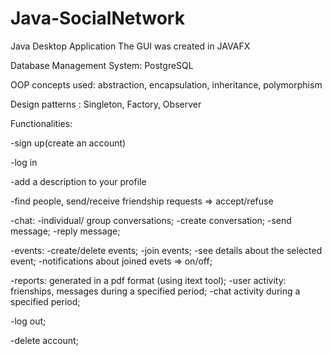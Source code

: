 # Java-SocialNetwork

Java Desktop Application
The GUI was created in JAVAFX

Database Management System: PostgreSQL

OOP concepts used: abstraction, encapsulation, inheritance, polymorphism

Design patterns : Singleton, Factory, Observer

Functionalities:

-sign up(create an account)

-log in

-add a description to your profile

-find people, send/receive friendship requests => accept/refuse

-chat: -individual/ group conversations;
       -create conversation;
       -send message;
       -reply message;
       
-events: 
        -create/delete events;
        -join events;
        -see details about the selected event;
        -notifications about joined evets => on/off;
        
-reports: generated in a pdf format (using itext tool);
        -user activity: frienships, messages during a specified period;
        -chat activity during a specified period;
        
-log out;

-delete account;
